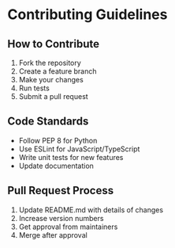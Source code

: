 # Contributing Guidelines

## How to Contribute

1. Fork the repository
2. Create a feature branch
3. Make your changes
4. Run tests
5. Submit a pull request

## Code Standards

- Follow PEP 8 for Python
- Use ESLint for JavaScript/TypeScript
- Write unit tests for new features
- Update documentation

## Pull Request Process

1. Update README.md with details of changes
2. Increase version numbers
3. Get approval from maintainers
4. Merge after approval
